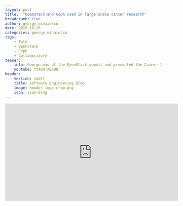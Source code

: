 ```yaml
---
layout: post
title:  "Openstack and Ceph used in large scale cancer research"
breadcrumb: true
author: george_mihaiescu
date: 2016-10-26
categories: george_mihaiescu
tags:
    - Talk
    - OpenStack
    - Ceph
    - Collaboratory
teaser:
    info: George was at the OpenStack summit and presented the Cancer Genome Collaboratory infrastructure during a BrownBag talk.
    youtube: Yt4QHTXERUQ
header:
    version: small
    title: Software Engineering Blog
    image: header-logo-crop.png
    icon: icon-blog
---
```

<iframe width="560" height="315" src="https://www.youtube.com/embed/Yt4QHTXERUQ" frameborder="0" allowfullscreen></iframe>
